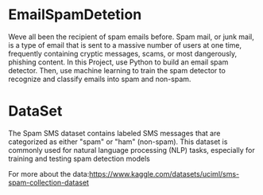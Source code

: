 
# EmailSpamDetetion

Weve all been the recipient of spam emails before. Spam mail, or junk mail, 
is a type of email that is sent to a massive number of users at one time, frequently containing cryptic messages, 
scams, or most dangerously, phishing content. In this Project, use Python to build an email spam detector. 
Then, use machine learning to train the spam detector to recognize and classify emails into spam and non-spam. 


# DataSet

The Spam SMS dataset contains labeled SMS messages that are categorized as either "spam" or "ham" (non-spam). This dataset is commonly used for natural language processing (NLP) tasks, especially for training and testing spam detection models

For more about the data:https://www.kaggle.com/datasets/uciml/sms-spam-collection-dataset
